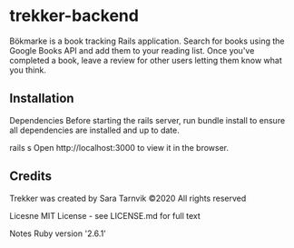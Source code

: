 # trekker-backend

Bökmarke is a book tracking Rails application. Search for books using the Google Books API and add them to your reading list. Once you've completed a book, leave a review for other users letting them know what you think.

## Installation
Dependencies
Before starting the rails server, run bundle install to ensure all dependencies are installed and up to date.

rails s
Open http://localhost:3000 to view it in the browser.

## Credits
Trekker was created by Sara Tarnvik ©2020 All rights reserved

Licesne
MIT License - see LICENSE.md for full text

Notes
Ruby version '2.6.1'
